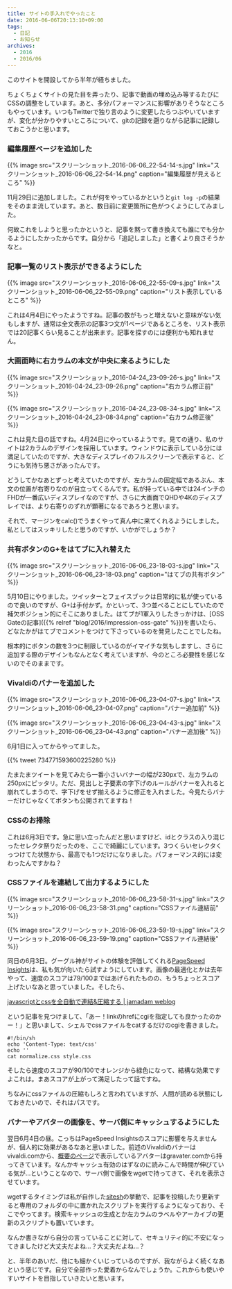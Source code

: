 ```yaml
---
title: サイトの手入れでやったこと
date: 2016-06-06T20:13:10+09:00
tags:
  - 日記
  - お知らせ
archives:
  - 2016
  - 2016/06
---
```


このサイトを開設してから半年が経ちました。

ちょくちょくサイトの見た目を弄ったり、記事で動画の埋め込み等するたびにCSSの調整をしています。あと、多分パフォーマンスに影響がありそうなところもやっています。いつもTwitterで独り言のように変更したらつぶやいていますが、変化が分かりやすいところについて、gitの記録を遡りながら記事に記録しておこうかと思います。

### 編集履歴ページを追加した

{{% image src="スクリーンショット_2016-06-06_22-54-14-s.jpg" link="スクリーンショット_2016-06-06_22-54-14.png" caption="編集履歴が見えるところ" %}}

11月29日に追加しました。これが何をやっているかというと`git log -p`の結果をそのまま流しています。あと、数日前に変更箇所に色がつくようにしてみました。

何故これをしようと思ったかというと、記事を黙って書き換えても誰にでも分かるようにしたかったからです。自分から「追記しました」と書くより良さそうかなと。

### 記事一覧のリスト表示ができるようにした

{{% image src="スクリーンショット_2016-06-06_22-55-09-s.jpg" link="スクリーンショット_2016-06-06_22-55-09.png" caption="リスト表示しているところ" %}}

これは4月4日にやったようですね。記事の数がもっと増えないと意味がない気もしますが、通常は全文表示の記事3つ文が1ページであるところを、リスト表示では20記事くらい見ることが出来ます。記事を探すのには便利かも知れません。

### 大画面時に右カラムの本文が中央に来るようにした

{{% image src="スクリーンショット_2016-04-24_23-09-26-s.jpg" link="スクリーンショット_2016-04-24_23-09-26.png" caption="右カラム修正前" %}}

{{% image src="スクリーンショット_2016-04-24_23-08-34-s.jpg" link="スクリーンショット_2016-04-24_23-08-34.png" caption="右カラム修正後" %}}

これは見た目の話ですね。4月24日にやっているようです。見ての通り、私のサイトは2カラムのデザインを採用しています。ウィンドウに表示している分には満足していたのですが、大きなディスプレイのフルスクリーンで表示すると、どうにも気持ち悪さがあったんです。

どうしてかなあとずっと考えていたのですが、左カラムの固定幅であるぶん、本文の位置が右寄りなのが目立ってくるんです。私が持っている中では24インチのFHDが一番広いディスプレイなのですが、さらに大画面でQHDや4Kのディスプレイでは、より右寄りのずれが顕著になるであろうと思います。

それで、マージンをcalc()でうまくやって真ん中に来てくれるようにしました。私としてはスッキリしたと思うのですが、いかがでしょうか？

### 共有ボタンのG+をはてブに入れ替えた

{{% image src="スクリーンショット_2016-06-06_23-18-03-s.jpg" link="スクリーンショット_2016-06-06_23-18-03.png" caption="はてブの共有ボタン" %}}

5月10日にやりました。ツイッターとフェイスブックは日常的に私が使っているので良いのですが、G+は手付かず。かといって、3つ並べることにしていたので補欠ポジション的にそこにありました。はてブが1軍入りしたきっかけは、[OSS Gateの記事]({{% relref "blog/2016/impression-oss-gate" %}})を書いたら、どなたかがはてブでコメントをつけて下さっているのを発見したことでしたね。

根本的にボタンの数を3つに制限しているのがイマイチな気もしますし、さらに追加する際のデザインもなんとなく考えていますが、今のところ必要性を感じないのでそのままです。

### Vivaldiのバナーを追加した

{{% image src="スクリーンショット_2016-06-06_23-04-07-s.jpg" link="スクリーンショット_2016-06-06_23-04-07.png" caption="バナー追加前" %}}

{{% image src="スクリーンショット_2016-06-06_23-04-43-s.jpg" link="スクリーンショット_2016-06-06_23-04-43.png" caption="バナー追加後" %}}

6月1日に入ってからやってました。

{{% tweet 734771593600225280 %}}

たまたまツイートを見てみたら一番小さいバナーの幅が230pxで、左カラムの250pxにピッタリ。ただ、見出しと子要素の字下げのルールがバナーを入れると崩れてしまうので、字下げをせず揃えるように修正を入れました。今見たらバナーだけじゃなくてボタンも公開されてますね！

### CSSのお掃除

これは6月3日です。急に思い立ったんだと思いますけど、idとクラスの入り混じったセレクタ祭りだったのを、ここで綺麗にしています。3つくらいセレクタくっつけてた状態から、最高でも1つだけになりました。パフォーマンス的には変わったんですかね？

### CSSファイルを連結して出力するようにした

{{% image src="スクリーンショット_2016-06-06_23-58-31-s.jpg" link="スクリーンショット_2016-06-06_23-58-31.png" caption="CSSファイル連結前" %}}

{{% image src="スクリーンショット_2016-06-06_23-59-19-s.jpg" link="スクリーンショット_2016-06-06_23-59-19.png" caption="CSSファイル連結後" %}}

同日の6月3日。グーグル神がサイトの体験を評価してくれる[PageSpeed Insights](https://developers.google.com/speed/pagespeed/insights/)は、私も気が向いたら試すようにしています。画像の最適化とかは去年やって、速度のスコアは79/100まではあげられたものの、もうちょっとスコア上げたいなあと思っていました。そしたら、

[javascriptとcssを全自動で連結&圧縮する | jamadam weblog](http://blog2.jamadam.com?p=18)

という記事を見つけまして、「あー！linkのhrefにcgiを指定しても良かったのかー！」と思いまして、シェルでcssファイルをcatするだけのcgiを書きました。

```
#!/bin/sh
echo 'Content-Type: text/css'
echo ''
cat normalize.css style.css
```

そしたら速度のスコアが90/100でオレンジから緑色になって、結構な効果ですよこれは。まあスコアが上がって満足したって話ですね。

ちなみにcssファイルの圧縮もしろと言われていますが、人間が読める状態にしておきたいので、それはパスです。

### バナーやアバターの画像を、サーバ側にキャッシュするようにした

翌日6月4日の昼。こっちはPageSpeed Insightsのスコアに影響を与えませんが、個人的に効果があるなあと思いました。前述のVivaldiのバナーはvivaldi.comから、[概要のページ](/about)で表示しているアバターはgravater.comから持ってきています。なんかキャッシュ有効のはずなのに読みこんで時間が伸びている気が…ということなので、サーバ側で画像をwgetで持ってきて、それを表示させています。

wgetするタイミングは私が自作した[sitesh](https://github.com/knokmki612/sitesh)の挙動で、記事を投稿したり更新すると専用のフォルダの中に置かれたスクリプトを実行するようになっており、そこでやってます。検索キャッシュの生成とか左カラムのラベルやアーカイブの更新のスクリプトも置いています。

なんか書きながら自分の言っていることに対して、セキュリティ的に不安になってきましたけど大丈夫だよね…？大丈夫だよね…？

と、半年のあいだ、他にも細かくいじっているのですが、我ながらよく続くなあという感じです。自分で全部作った愛着からなんでしょうか。これからも使いやすいサイトを目指していきたいと思います。
